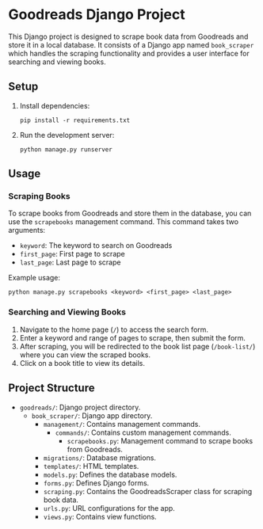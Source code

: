 # Goodreads Django Project

This Django project is designed to scrape book data from Goodreads and store it in a local database. It consists of a Django app named `book_scraper` which handles the scraping functionality and provides a user interface for searching and viewing books.

## Setup

1. Install dependencies:

    ```
    pip install -r requirements.txt
    ```

2. Run the development server:

    ```
    python manage.py runserver
    ```

## Usage

### Scraping Books

To scrape books from Goodreads and store them in the database, you can use the `scrapebooks` management command. This command takes two arguments:

- `keyword`: The keyword to search on Goodreads
- `first_page`: First page to scrape
- `last_page`: Last page to scrape

Example usage:

```
python manage.py scrapebooks <keyword> <first_page> <last_page>
```

### Searching and Viewing Books

1. Navigate to the home page (`/`) to access the search form.
2. Enter a keyword and range of pages to scrape, then submit the form.
3. After scraping, you will be redirected to the book list page (`/book-list/`) where you can view the scraped books.
4. Click on a book title to view its details.

## Project Structure

- `goodreads/`: Django project directory.
  - `book_scraper/`: Django app directory.
    - `management/`: Contains management commands.
      - `commands/`: Contains custom management commands.
        - `scrapebooks.py`: Management command to scrape books from Goodreads.
    - `migrations/`: Database migrations.
    - `templates/`: HTML templates.
    - `models.py`: Defines the database models.
    - `forms.py`: Defines Django forms.
    - `scraping.py`: Contains the GoodreadsScraper class for scraping book data.
    - `urls.py`: URL configurations for the app.
    - `views.py`: Contains view functions.
